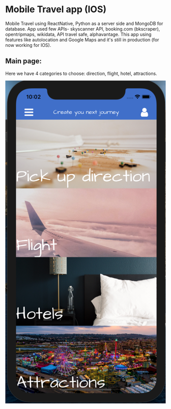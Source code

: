 # Mobile Travel app (IOS)

Mobile Travel using ReactNative, Python as a server side and MongoDB for database. App used few APIs- skyscanner API, booking.com (bkscraper), opentripmaps, wikidata, API travel safe, alphavantage. This app using features like autolocation and Google Maps and it's still in production (for now working for IOS).
## Main page:
Here we have 4 categories to choose: direction, flight, hotel, attractions.

![picture](img/mainpage.png)
